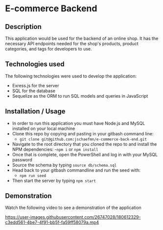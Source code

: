 # E-commerce Backend

## Description
This application would be used for the backend of an online shop. It has the necessary API endpoints needed for the shop's products, product categories, and tags for developers to use.

## Technologies used
The following technologies were used to develop the application:
- Exress.js for the server
- SQL for the database
- Sequelize as the ORM to run SQL models and queries in JavaScript

## Installation / Usage
- In order to run this application you must have Node.js and MySQL installed on your local machine
- Clone this repo by copying and pasting in your gitbash command line:
  - `git clone git@github.com:jschaefmn/e-commerce-back-end.git`
- Navigate to the root directory that you cloned the repo to and install the NPM dependencies:
  -`npm i` or `npm install`
- Once that is complete, open the PowerShell and log in with your MySQL password
- Source the schema by typing `source db/schema.sql`
- Head back to your gitbash commandline and run the seed with:
  - `npm run seed`
- Then start the server by typing `npm start`

## Demonstration
Watch the following video to see a demonstration of the application


https://user-images.githubusercontent.com/26747028/180612329-c3edd561-4be7-4f91-bb5f-fa59ff58079a.mp4

